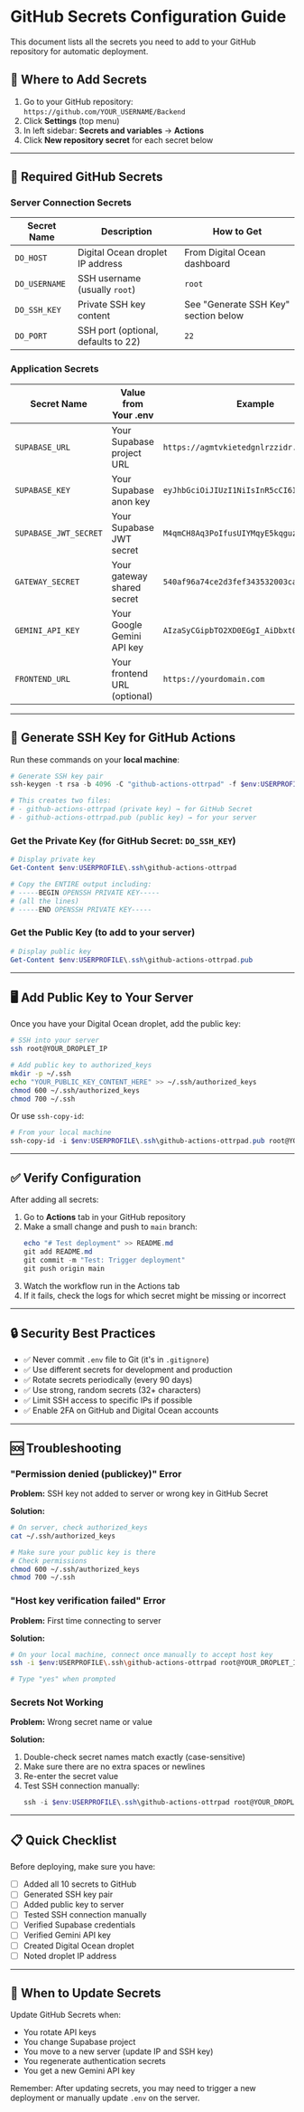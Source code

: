 # GitHub Secrets Configuration Guide

This document lists all the secrets you need to add to your GitHub repository for automatic deployment.

## 📍 Where to Add Secrets

1. Go to your GitHub repository: `https://github.com/YOUR_USERNAME/Backend`
2. Click **Settings** (top menu)
3. In left sidebar: **Secrets and variables** → **Actions**
4. Click **New repository secret** for each secret below

---

## 🔐 Required GitHub Secrets

### Server Connection Secrets

| Secret Name | Description | How to Get |
|------------|-------------|------------|
| `DO_HOST` | Digital Ocean droplet IP address | From Digital Ocean dashboard |
| `DO_USERNAME` | SSH username (usually `root`) | `root` |
| `DO_SSH_KEY` | Private SSH key content | See "Generate SSH Key" section below |
| `DO_PORT` | SSH port (optional, defaults to 22) | `22` |

### Application Secrets

| Secret Name | Value from Your .env | Example |
|------------|---------------------|---------|
| `SUPABASE_URL` | Your Supabase project URL | `https://agmtvkietedgnlrzzidr.supabase.co` |
| `SUPABASE_KEY` | Your Supabase anon key | `eyJhbGciOiJIUzI1NiIsInR5cCI6IkpXVCJ9...` |
| `SUPABASE_JWT_SECRET` | Your Supabase JWT secret | `M4qmCH8Aq3PoIfusUIYMqyE5kqguzumI...` |
| `GATEWAY_SECRET` | Your gateway shared secret | `540af96a74ce2d3fef343532003ca2fd` |
| `GEMINI_API_KEY` | Your Google Gemini API key | `AIzaSyCGipbTO2XD0EGgI_AiDbxt0x7i26WeFdE` |
| `FRONTEND_URL` | Your frontend URL (optional) | `https://yourdomain.com` |

---

## 🔑 Generate SSH Key for GitHub Actions

Run these commands on your **local machine**:

```powershell
# Generate SSH key pair
ssh-keygen -t rsa -b 4096 -C "github-actions-ottrpad" -f $env:USERPROFILE\.ssh\github-actions-ottrpad

# This creates two files:
# - github-actions-ottrpad (private key) → for GitHub Secret
# - github-actions-ottrpad.pub (public key) → for your server
```

### Get the Private Key (for GitHub Secret: `DO_SSH_KEY`)

```powershell
# Display private key
Get-Content $env:USERPROFILE\.ssh\github-actions-ottrpad

# Copy the ENTIRE output including:
# -----BEGIN OPENSSH PRIVATE KEY-----
# (all the lines)
# -----END OPENSSH PRIVATE KEY-----
```

### Get the Public Key (to add to your server)

```powershell
# Display public key
Get-Content $env:USERPROFILE\.ssh\github-actions-ottrpad.pub
```

---

## 🖥️ Add Public Key to Your Server

Once you have your Digital Ocean droplet, add the public key:

```bash
# SSH into your server
ssh root@YOUR_DROPLET_IP

# Add public key to authorized_keys
mkdir -p ~/.ssh
echo "YOUR_PUBLIC_KEY_CONTENT_HERE" >> ~/.ssh/authorized_keys
chmod 600 ~/.ssh/authorized_keys
chmod 700 ~/.ssh
```

Or use `ssh-copy-id`:

```powershell
# From your local machine
ssh-copy-id -i $env:USERPROFILE\.ssh\github-actions-ottrpad.pub root@YOUR_DROPLET_IP
```

---

## ✅ Verify Configuration

After adding all secrets:

1. Go to **Actions** tab in your GitHub repository
2. Make a small change and push to `main` branch:
   ```powershell
   echo "# Test deployment" >> README.md
   git add README.md
   git commit -m "Test: Trigger deployment"
   git push origin main
   ```
3. Watch the workflow run in the Actions tab
4. If it fails, check the logs for which secret might be missing or incorrect

---

## 🔒 Security Best Practices

- ✅ Never commit `.env` file to Git (it's in `.gitignore`)
- ✅ Use different secrets for development and production
- ✅ Rotate secrets periodically (every 90 days)
- ✅ Use strong, random secrets (32+ characters)
- ✅ Limit SSH access to specific IPs if possible
- ✅ Enable 2FA on GitHub and Digital Ocean accounts

---

## 🆘 Troubleshooting

### "Permission denied (publickey)" Error

**Problem:** SSH key not added to server or wrong key in GitHub Secret

**Solution:**
```bash
# On server, check authorized_keys
cat ~/.ssh/authorized_keys

# Make sure your public key is there
# Check permissions
chmod 600 ~/.ssh/authorized_keys
chmod 700 ~/.ssh
```

### "Host key verification failed" Error

**Problem:** First time connecting to server

**Solution:**
```bash
# On your local machine, connect once manually to accept host key
ssh -i $env:USERPROFILE\.ssh\github-actions-ottrpad root@YOUR_DROPLET_IP

# Type "yes" when prompted
```

### Secrets Not Working

**Problem:** Wrong secret name or value

**Solution:**
1. Double-check secret names match exactly (case-sensitive)
2. Make sure there are no extra spaces or newlines
3. Re-enter the secret value
4. Test SSH connection manually:
   ```powershell
   ssh -i $env:USERPROFILE\.ssh\github-actions-ottrpad root@YOUR_DROPLET_IP
   ```

---

## 📋 Quick Checklist

Before deploying, make sure you have:

- [ ] Added all 10 secrets to GitHub
- [ ] Generated SSH key pair
- [ ] Added public key to server
- [ ] Tested SSH connection manually
- [ ] Verified Supabase credentials
- [ ] Verified Gemini API key
- [ ] Created Digital Ocean droplet
- [ ] Noted droplet IP address

---

## 🔄 When to Update Secrets

Update GitHub Secrets when:
- You rotate API keys
- You change Supabase project
- You move to a new server (update IP and SSH key)
- You regenerate authentication secrets
- You get a new Gemini API key

Remember: After updating secrets, you may need to trigger a new deployment or manually update `.env` on the server.
